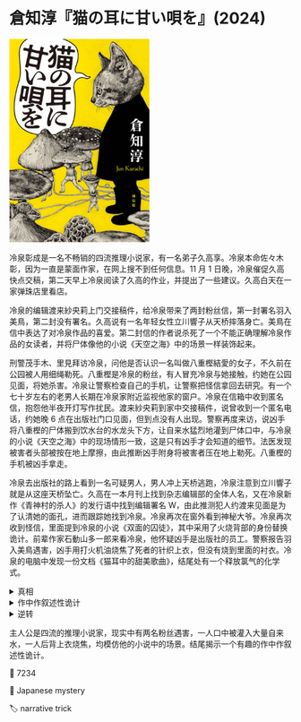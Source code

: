 # 倉知淳『猫の耳に甘い唄を』(2024)

<img src=images/2024b_cover.jpg width=250/>

冷泉彰成是一名不畅销的四流推理小说家，有一名弟子久高享。冷泉本命佐々木彰，因为一直是蒙面作家，在网上搜不到任何信息。11 月 1 日晚，冷泉催促久高快点交稿，第二天早上冷泉阅读了久高的作业，并提出了一些建议。久高白天在一家弹珠店里看店。

冷泉的编辑渡来紗央莉上门交接稿件，给冷泉带来了两封粉丝信，第一封署名羽入美鳥，第二封没有署名。久高说有一名年轻女性立川響子从天桥摔落身亡。美鳥在信中表达了对冷泉作品的喜爱。第二封信的作者说杀死了一个不能正确理解冷泉作品的女读者，并将尸体像他的小说《天空之海》中的场景一样装饰起来。

刑警茂手木、里見拜访冷泉，问他是否认识一名叫做八重樫結愛的女子，不久前在公园被人用细绳勒死。八重樫是冷泉的粉丝，有人冒充冷泉与她接触，约她在公园见面，将她杀害。冷泉让警察检查自己的手机，让警察把怪信拿回去研究。有一个七十岁左右的老男人长期在冷泉家附近监视他家的窗户。冷泉在信箱中收到匿名信，抱怨他半夜开灯写作扰民。渡来紗央莉到家中交接稿件，说曾收到一个匿名电话，约她晚 6 点在出版社门口见面，但到点没有人出现。警察再度来访，说凶手将八重樫的尸体搬到饮水台的水龙头下方，让自来水猛烈地灌到尸体口中，与冷泉的小说《天空之海》中的现场情形一致，这是只有凶手才会知道的细节。法医发现被害者头部被按在地上摩擦，由此推断凶手附身将被害者压在地上勒死。八重樫的手机被凶手拿走。

冷泉去出版社的路上看到一名可疑男人，男人冲上天桥逃跑，冷泉注意到立川響子就是从这座天桥坠亡。久高在一本月刊上找到杂志编辑部的全体人名，又在冷泉新作《青神村的杀人》的发行语中找到编辑署名 W，由此推测犯人约渡来见面是为了认清她的面孔，进而跟踪她找到冷泉。冷泉再次在窗外看到神秘大爷。冷泉再次收到怪信，里面提到冷泉的小说《双面的囚徒》，其中采用了火烧背部的身份替换诡计。前辈作家石動山多一郎来看冷泉，他怀疑凶手是出版社的员工。警察报告羽入美鳥遇害，凶手用打火机油烧焦了死者的针织上衣，但没有烧到里面的衬衣。冷泉的电脑中发现一份文档《猫耳中的甜美歌曲》，结尾处有一个释放氯气的化学式。

<details><summary>真相</summary>
冷泉在天桥上与立川起了纠纷，把她推到桥下。冷泉约八重樫在公园见面，求爱遭拒后将她杀害，口中注入了自来水，后来又因为相同的动机杀死了羽入。冷泉和受害人联系的时候用的是另一部手机。冷泉伪造怪信，给出版社打电话约渡来见面，都是为了制造有另外凶手的假象。冷泉把自己的犯罪经历写成小说《猫耳中的甜美歌曲》。
</details>

<details><summary>作中作叙述性诡计</summary>
冷泉是身高 162 厘米，体重 160 公斤的大胖子。文中有多处伏线：
* 冷泉不喜欢外出，也不与人交流，是因为对体型自卑。
* 冷泉总坐在沙发上，拿近处的东西也觉得麻烦。
* 冷泉总是穿深色的衣服。
* 冷泉不小心把粉丝信掉在地上，却等着警察去捡。
* 冷泉袜子尖端破了，开玩笑让久高帮他剪趾甲。

冷泉骑在八重樫結愛身上，用裤带将她勒死。由于他体型肥胖，容易出汗，汗水滴落在八重樫的脸上。为了掩盖死者身上的汗渍，他将尸体搬到水龙头下清洗。在杀害羽入美鳥时，冷泉从后方勒住她，整个腹部紧贴着受害者的背部，在上面留下汗渍。他将受害者的上衣背面烧焦，是为了清除上面的汗渍。
</details>

<details><summary>逆转</summary>
久高也是 158 厘米，体重 180 公斤的大胖子，他在天桥上不慎杀死立川，担心被人认出，所以嫁祸和自己体型相似的冷泉。11 月 1 日晚久高假装赶稿，其实外出杀人。久高写了怪信，给渡来打了奇怪的电话。久高提前写好了《猫耳中的甜美歌曲》，假装成冷泉的遗作，意图杀死冷泉后热卖。小说中监视冷泉家的怪人是无关邻居。
</details>

主人公是四流的推理小说家，现实中有两名粉丝遇害，一人口中被灌入大量自来水，一人后背上衣烧焦，均模仿他的小说中的场景。结尾揭示一个有趣的作中作叙述性诡计。

:link: 7234

:file_folder: Japanese mystery

:label: narrative trick
